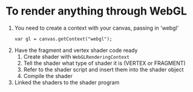 # To render anything through WebGL
1. You need to create a context with your canvas, passing in 'webgl'
    ```
    var gl = canvas.getContext("webgl");
    ```
2. Have the fragment and vertex shader code ready
    1. Create shader with `WebGLRenderingContext`
    2. Tell the shader what type of shader it is (VERTEX or FRAGMENT)
    3. Refer to the shader script and insert them into the shader object
    4. Compile the shader
3. Linked the shaders to the shader program